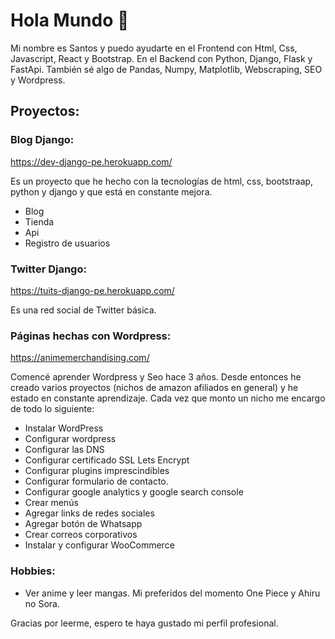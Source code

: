 # Hola Mundo 👋

Mi nombre es Santos y puedo ayudarte en el Frontend con Html, Css, Javascript, React y Bootstrap. En el Backend con Python, Django, Flask y FastApi. También sé algo de Pandas, Numpy, Matplotlib, Webscraping, SEO y Wordpress.

## Proyectos:

### Blog Django: 

https://dev-django-pe.herokuapp.com/

Es un proyecto que he hecho con la tecnologías de html, css, bootstraap, python y django y que está en constante mejora.

- Blog
- Tienda
- Api
- Registro de usuarios

### Twitter Django: 

https://tuits-django-pe.herokuapp.com/

Es una red social de Twitter básica.

### Páginas hechas con Wordpress: 

https://animemerchandising.com/

Comencé aprender Wordpress y Seo hace 3 años. Desde entonces he creado varios proyectos (nichos de amazon afiliados en general) y he estado en constante aprendizaje. Cada vez que monto un nicho me encargo de todo lo siguiente:

- Instalar WordPress
- Configurar wordpress
- Configurar las DNS
- Configurar certificado SSL Lets Encrypt
- Configurar plugins imprescindibles
- Configurar formulario de contacto.
- Configurar google analytics y google search console
- Crear menús
- Agregar links de redes sociales
- Agregar botón de Whatsapp
- Crear correos corporativos
- Instalar y configurar WooCommerce

### Hobbies:

- Ver anime y leer mangas. Mi preferidos del momento One Piece y Ahiru no Sora.

Gracias por leerme, espero te haya gustado mi perfil profesional.
